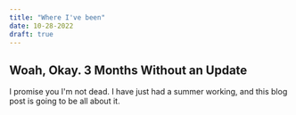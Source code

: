 ```yaml
---
title: "Where I've been"
date: 10-28-2022
draft: true
---
```


## Woah, Okay. 3 Months Without an Update

I promise you I'm not dead. I have just had a summer working, and this blog
post is going to be all about it.
